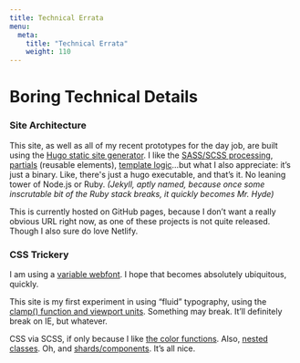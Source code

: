 ```yaml
---
title: Technical Errata
menu:
  meta:
    title: "Technical Errata"
    weight: 110
---
```


# Boring Technical Details

### Site Architecture

This site, as well as all of my recent prototypes for the day job, are built using the [Hugo static site generator](https://gohugo.io). I like the [SASS/SCSS processing](https://github.com/perardi/portfolio/blob/main/assets/css/main.scss), [partials](https://github.com/perardi/portfolio/blob/main/assets/css/main.scss) (reusable elements), [template logic](https://github.com/perardi/portfolio/blob/main/layouts/_default/section.html)…but what I also appreciate: it’s just a binary. Like, there's just a hugo executable, and that’s it. No leaning tower of Node.js or Ruby. *(Jekyll, aptly named, because once some inscrutable bit of the Ruby stack breaks, it quickly becomes Mr. Hyde)*

This is currently hosted on GitHub pages, because I don’t want a really obvious URL right now, as one of these projects is not quite released. Though I also sure do love Netlify.

### CSS Trickery

I am using a [variable webfont](https://fonts.google.com/specimen/Archivo). I hope that becomes absolutely ubiquitous, quickly.

This site is my first experiment in using “fluid” typography, using the [clamp() function and viewport units](https://css-tricks.com/linearly-scale-font-size-with-css-clamp-based-on-the-viewport/). Something may break. It’ll definitely break on IE, but whatever.

CSS via SCSS, if only because I like [the color functions](https://github.com/perardi/portfolio/blob/main/assets/css/components/colors.scss). Also, [nested classes](https://github.com/perardi/portfolio/blob/main/assets/css/components/typography.scss). Oh, and [shards/components](https://github.com/perardi/portfolio/blob/main/assets/css/components/nav.scss). It’s all nice.
